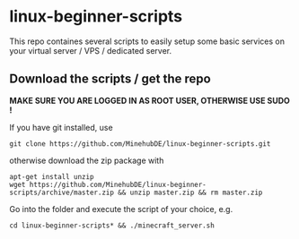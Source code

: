 # linux-beginner-scripts

This repo containes several scripts to easily setup some basic services on your virtual server / VPS / dedicated server.

## Download the scripts / get the repo

**MAKE SURE YOU ARE LOGGED IN AS ROOT USER, OTHERWISE USE SUDO !**

If you have git installed, use 

    git clone https://github.com/MinehubDE/linux-beginner-scripts.git

otherwise download the zip package with 

    apt-get install unzip
    wget https://github.com/MinehubDE/linux-beginner-scripts/archive/master.zip && unzip master.zip && rm master.zip

Go into the folder and execute the script of your choice, e.g.

    cd linux-beginner-scripts* && ./minecraft_server.sh
